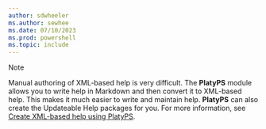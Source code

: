 ```yaml
---
author: sdwheeler
ms.author: sewhee
ms.date: 07/10/2023
ms.prod: powershell
ms.topic: include
---
```

<!-- markdownlint-disable first-line-h1 -->
> [!NOTE]
> Manual authoring of XML-based help is very difficult. The **PlatyPS** module allows you to write
> help in Markdown and then convert it to XML-based help. This makes it much easier to write and
> maintain help. **PlatyPS** can also create the Updateable Help packages for you. For more
> information, see
> [Create XML-based help using PlatyPS](/powershell/utility-modules/platyps/create-help-using-platyps).
